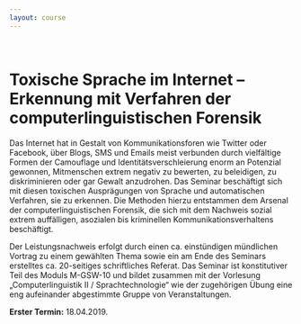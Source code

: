 ```yaml
---
layout: course
---
```


<br>

# Toxische Sprache im Internet – Erkennung mit Verfahren der computerlinguistischen Forensik

Das Internet hat in Gestalt von Kommunikationsforen wie Twitter oder Facebook, über Blogs, SMS und Emails meist verbunden durch vielfältige Formen der Camouflage und Identitätsverschleierung enorm an Potenzial gewonnen, Mitmenschen extrem negativ zu bewerten, zu beleidigen, zu diskriminieren oder gar Gewalt anzudrohen. Das Seminar beschäftigt sich mit diesen toxischen Ausprägungen von Sprache und automatischen Verfahren, sie zu erkennen. Die Methoden hierzu entstammen dem Arsenal der computerlinguistischen Forensik, die sich mit dem Nachweis sozial extrem auffälligen, asozialen bis kriminellen Kommunikationsverhaltens beschäftigt.

Der Leistungsnachweis erfolgt durch einen ca. einstündigen mündlichen Vortrag zu einem gewählten Thema sowie ein am Ende des Seminars erstelltes ca. 20-seitiges schriftliches Referat. Das Seminar ist konstitutiver Teil des Moduls M-GSW-10 und bildet zusammen mit der Vorlesung „Computerlinguistik II / Sprachtechnologie“ wie der zugehörigen Übung eine eng aufeinander abgestimmte Gruppe von Veranstaltungen.

**Erster Termin:** 18.04.2019.
